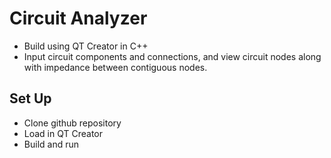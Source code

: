 # Circuit Analyzer
* Build using QT Creator in C++
* Input circuit components and connections, and view circuit nodes along with impedance between contiguous nodes.

## Set Up
* Clone github repository
* Load in QT Creator 
* Build and run

